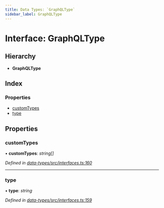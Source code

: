 ```yaml
---
title: Data Types: `GraphQLType`
sidebar_label: GraphQLType
---
```


# Interface: GraphQLType

## Hierarchy

* **GraphQLType**

## Index

### Properties

* [customTypes](graphqltype.md#customtypes)
* [type](graphqltype.md#type)

## Properties

###  customTypes

• **customTypes**: *string[]*

*Defined in [data-types/src/interfaces.ts:160](https://github.com/terascope/teraslice/blob/653cf7530/packages/data-types/src/interfaces.ts#L160)*

___

###  type

• **type**: *string*

*Defined in [data-types/src/interfaces.ts:159](https://github.com/terascope/teraslice/blob/653cf7530/packages/data-types/src/interfaces.ts#L159)*
